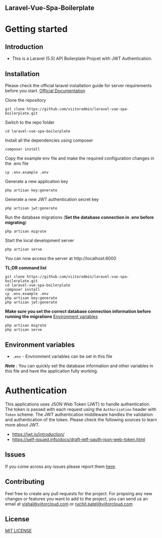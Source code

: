 ## Laravel-Vue-Spa-Boilerplate

# Getting started

## Introduction
* This is a Laravel (5.5) API Boilerplate Projcet with JWT Authentication.

## Installation

Please check the official laravel installation guide for server requirements before you start. [Official Documentation](https://laravel.com/docs/5.4/installation#installation)


Clone the repository

    git clone https://github.com/viitoradmin/laravel-vue-spa-boilerplate.git

Switch to the repo folder

    cd laravel-vue-spa-boilerplate

Install all the dependencies using composer

    composer install

Copy the example env file and make the required configuration changes in the .env file

    cp .env.example .env

Generate a new application key

    php artisan key:generate

Generate a new JWT authentication secret key

    php artisan jwt:generate

Run the database migrations (**Set the database connection in .env before migrating**)

    php artisan migrate

Start the local development server

    php artisan serve

You can now access the server at http://localhost:8000

**TL;DR command list**

    git clone https://github.com/viitoradmin/laravel-vue-spa-boilerplate.git
    cd laravel-vue-spa-boilerplate
    composer install
    cp .env.example .env
    php artisan key:generate
    php artisan jwt:generate

**Make sure you set the correct database connection information before running the migrations** [Environment variables](#environment-variables)

    php artisan migrate
    php artisan serve

## Environment variables

- `.env` - Environment variables can be set in this file

***Note*** : You can quickly set the database information and other variables in this file and have the application fully working.

# Authentication

This applications uses JSON Web Token (JWT) to handle authentication. The token is passed with each request using the `Authorization` header with `Token` scheme. The JWT authentication middleware handles the validation and authentication of the token. Please check the following sources to learn more about JWT.

- https://jwt.io/introduction/
- https://self-issued.info/docs/draft-ietf-oauth-json-web-token.html

## Issues

If you come across any issues please report them [here](https://github.com/viitoradmin/laravel-vue-spa-boilerplate/issues).

## Contributing
Feel free to create any pull requests for the project. For propsing any new changes or features you want to add to the project, you can send us an email at vishal@viitorcloud.com or ruchit.patel@viitorcloud.com

## License

[MIT LICENSE](https://github.com/viitoradmin/laravel-vue-spa-boilerplate/blob/master/LICENSE.txt)

